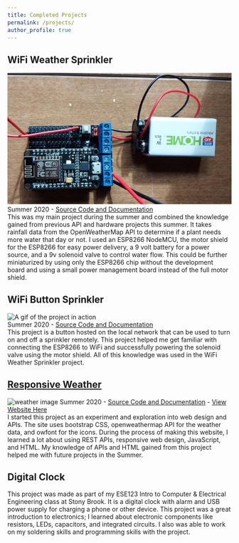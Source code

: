 ```yaml
---
title: Completed Projects
permalink: /projects/
author_profile: true
---
```

## WiFi Weather Sprinkler  
![a picture of the project's board](https://github.com/bcguzy/Weather_Sprinkler/blob/master/photos/wiring.jpg?raw=true)  
Summer 2020 - [Source Code and Documentation](https://github.com/bcguzy/Weather_Sprinkler)  
This was my main project during the summer and combined the knowledge gained from previous API and hardware projects this summer. It takes rainfall data from the OpenWeatherMap API to determine if a plant needs more water that day or not. I used an ESP8266 NodeMCU, the motor shield for the ESP8266 for easy power delivery, a 9 volt battery for a power source, and a 9v solenoid valve to control water flow. This could be further miniaturized by using only the ESP8266 chip without the development board and using a small power management board instead of the full motor shield.

## WiFi Button Sprinkler
![A gif of the project in action](https://github.com/bcguzy/WebButton_Sprinkler/raw/master/media/ezgif-7-719b561e50d5.gif)  
Summer 2020 - [Source Code and Documentation](https://github.com/bcguzy/WebButton_Sprinkler)  
This project is a button hosted on the local network that can be used to turn on and off a sprinkler remotely. This project helped me get familiar with connecting the ESP8266 to WiFi and successfully powering the solenoid valve using the motor shield. All of this knowledge was used in the WiFi Weather Sprinkler project.

## [Responsive Weather](https://bcguzy.github.io/Brandons-Responsive-Weather/)
![weather image](https://bcguzy.github.io/images/weatherExample.PNG)
Summer 2020 - [Source Code and Documentation](https://github.com/bcguzy/Brandons-Responsive-Weather) - [View Website Here](https://bcguzy.github.io/Brandons-Responsive-Weather/)  
I started this project as an experiment and exploration into web design and APIs. The site uses bootstrap CSS, openweathermap API for the weather data, and owfont for the icons. During the process of making this website, I learned a lot about using REST APIs, responsive web design, JavaScript, and HTML. My knowledge of APIs and HTML gained from this project helped me with future projects in the Summer.  
  
## Digital Clock
This project was made as part of my ESE123 Intro to Computer & Electrical Engineering class at Stony Brook. It is a digital clock with alarm and USB power supply for charging a phone or other device. This project was a great introduction to electronics; I learned about electronic components like resistors, LEDs, capacitors, and integrated circuits. I also was able to work on my soldering skills and programming skills with the project.
